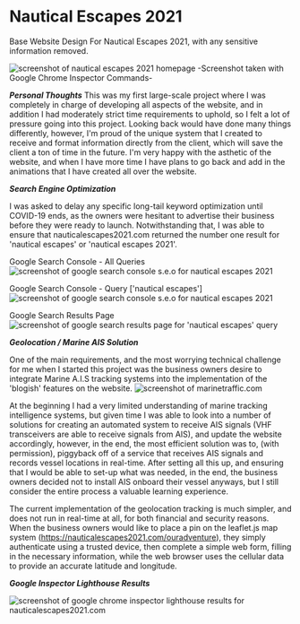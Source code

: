 # Nautical Escapes 2021
Base Website Design For Nautical Escapes 2021, with any sensitive information removed. 

![screenshot of nautical escapes 2021 homepage](./screenshots/nauticalescapes2021.com_.png)
-Screenshot taken with Google Chrome Inspector Commands-

***Personal Thoughts***
This was my first large-scale project where I was completely in charge of developing all aspects of the website, and in addition I had moderately strict time requirements to uphold, so I felt a lot of pressure going into this project. Looking back would have done many things differently, however, I'm proud of the unique system that I created to receive and format information directly from the client, which will save the client a ton of time in the future. I'm very happy with the asthetic of the website, and when I have more time I have plans to go back and add in the animations that I have created all over the website.

***Search Engine Optimization***

I was asked to delay any specific long-tail keyword optimization until COVID-19 ends, as the owners were hesitant to advertise their business before they were ready to launch. Notwithstanding that, I was able to ensure that nauticalescapes2021.com returned the number one result for 'nautical escapes' or 'nautical escapes 2021'.

Google Search Console - All Queries
![screenshot of google search console s.e.o for nautical escapes 2021](./screenshots/google_search_allq.png)

Google Search Console - Query ['nautical escapes']
![screenshot of google search console s.e.o for nautical escapes 2021](./screenshots/google_search_neq.png)

Google Search Results Page
![screenshot of google search results page for 'nautical escapes' query](./screenshots/google_search_resultsp.png)

***Geolocation / Marine AIS Solution***

One of the main requirements, and the most worrying technical challenge for me when I started this project was the business owners desire to integrate Marine A.I.S tracking systems into the implementation of the 'blogish' features on the website. ![screenshot of marinetraffic.com](./screenshots/marine_traffic.png)

At the beginning I had a very limited understanding of marine tracking intelligence systems, but given time I was able to look into a number of solutions for creating an automated system to receive AIS signals (VHF transceivers are able to receive signals from AIS), and update the website accordingly, however, in the end, the most efficient solution was to, (with permission), piggyback off of a service that receives AIS signals and records vessel locations in real-time. After setting all this up, and ensuring that I would be able to set-up what was needed, in the end, the business owners decided not to install AIS onboard their vessel anyways, but I still consider the entire process a valuable learning experience.

The current implementation of the geolocation tracking is much simpler, and does not run in real-time at all, for both financial and security reasons. When the business owners would like to place a pin on the leaflet.js map system (https://nauticalescapes2021.com/ouradventure), they simply authenticate using a trusted device, then complete a simple web form, filling in the necessary information, while the web browser uses the cellular data to provide an accurate latitude and longitude. 

***Google Inspector Lighthouse Results***

![screenshot of google chrome inspector lighthouse results for nauticalescapes2021.com](./screenshots/lighthouse.PNG)
